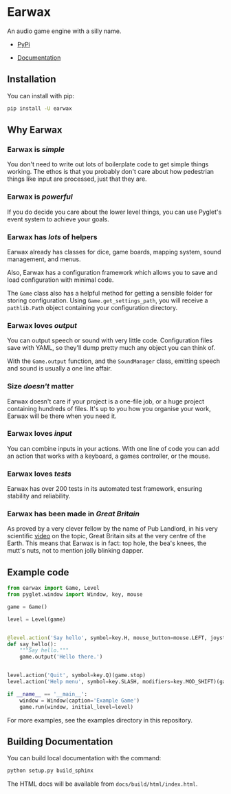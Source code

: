# Earwax

An audio game engine with a silly name.

* [PyPi](https://pypi.org/project/earwax/)

* [Documentation](https://earwax.readthedocs.io/)

## Installation

You can install with pip:

```bash
pip install -U earwax
```

## Why Earwax

### Earwax is *simple*

You don't need to write out lots of boilerplate code to get simple things working. The ethos is that you probably don't care about how pedestrian things like input are processed, just that they are.

### Earwax is *powerful*

If you do decide you care about the lower level things, you can use Pyglet's event system to achieve your goals.

### Earwax has *lots* of helpers

Earwax already has classes for dice, game boards, mapping system, sound management, and menus.

Also, Earwax has a configuration framework which allows you to save and load configuration with minimal code.

The `Game` class also has a helpful method for getting a sensible folder for storing configuration. Using `Game.get_settings_path`, you will receive a `pathlib.Path` object containing your configuration directory.

### Earwax loves *output*

You can output speech or sound with very little code. Configuration files save with YAML, so they'll dump pretty much any object you can think of.

With the `Game.output` function, and the `SoundManager` class, emitting speech and sound is usually a one line affair.

### Size *doesn't* matter

Earwax doesn't care if your project is a one-file job, or a huge project containing hundreds of files. It's up to you how you organise your work, Earwax will be there when you need it.

### Earwax loves *input*

You can combine inputs in your actions. With one line of code you can add an action that works with a keyboard, a games controller, or the mouse.

### Earwax loves *tests*

Earwax has over 200 tests in its automated test framework, ensuring stability and reliability.

### Earwax has been made in *Great Britain*

As proved by a very clever fellow by the name of Pub Landlord, in his very scientific [video](https://www.youtube.com/watch?v=W5Gp2u4Q3BQ) on the topic, Great Britain sits at the very centre of the Earth. This means that Earwax is in fact: top hole, the bea's knees, the mutt's nuts, not to mention jolly blinking dapper.

## Example code

```python
from earwax import Game, Level
from pyglet.window import Window, key, mouse

game = Game()

level = Level(game)


@level.action('Say hello', symbol=key.H, mouse_button=mouse.LEFT, joystick_button=0)
def say_hello():
    """Say hello."""
    game.output('Hello there.')


level.action('Quit', symbol=key.Q)(game.stop)
level.action('Help menu', symbol=key.SLASH, modifiers=key.MOD_SHIFT)(game.push_action_menu)

if __name__ == '__main__':
    window = Window(caption='Example Game')
    game.run(window, initial_level=level)
```

For more examples, see the examples directory in this repository.

## Building Documentation

You can build local documentation with the command:

```bash
python setup.py build_sphinx
```

The HTML docs will be available from `docs/build/html/index.html`.
